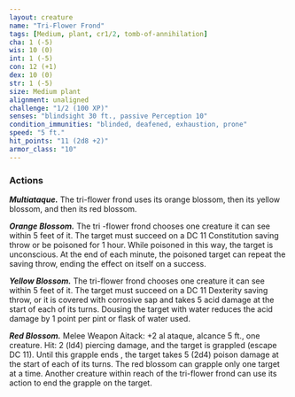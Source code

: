 ```yaml
---
layout: creature
name: "Tri-Flower Frond"
tags: [Medium, plant, cr1/2, tomb-of-annihilation]
cha: 1 (-5)
wis: 10 (0)
int: 1 (-5)
con: 12 (+1)
dex: 10 (0)
str: 1 (-5)
size: Medium plant
alignment: unaligned
challenge: "1/2 (100 XP)"
senses: "blindsight 30 ft., passive Perception 10"
condition_immunities: "blinded, deafened, exhaustion, prone"
speed: "5 ft."
hit_points: "11 (2d8 +2)"
armor_class: "10"
---
```


### Actions

***Multiataque.*** The tri-flower frond uses its orange blossom, then its yellow blossom, and then its red blossom.

***Orange Blossom.*** The tri -flower frond chooses one creature it can see within 5 feet of it. The target must succeed on a DC 11 Constitution saving throw or be poisoned for 1 hour. While poisoned in this way, the target is unconscious. At the end of each minute, the poisoned target can repeat the saving throw, ending the effect on itself on a success.

***Yellow Blossom.*** The tri-flower frond chooses one creature it can see within 5 feet of it. The target must succeed on a DC 11 Dexterity saving throw, or it is covered with corrosive sap and takes 5 acid damage at the start of each of its turns. Dousing the target with water reduces the acid damage by 1 point per pint or flask of water used.

***Red Blossom.*** Melee Weapon Aitack: +2 al ataque, alcance 5 ft., one creature. Hit: 2 (ld4) piercing damage, and the target is grappled (escape DC 11). Until this grapple ends , the target takes 5 (2d4) poison damage at the start of each of its turns. The red blossom can grapple only one target at a time. Another creature within reach of the tri-flower frond can use its action to end the grapple on the target.